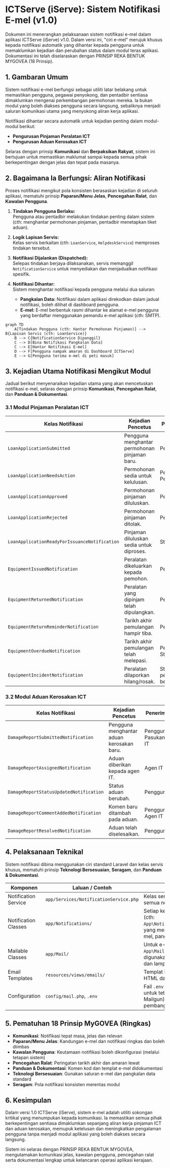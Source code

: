 # ICTServe (iServe): Sistem Notifikasi E-mel (v1.0)

Dokumen ini menerangkan pelaksanaan sistem notifikasi e-mel dalam aplikasi ICTServe (iServe) v1.0. Dalam versi ini, "ciri e-mel" merujuk khusus kepada notifikasi automatik yang dihantar kepada pengguna untuk memaklumkan kejadian dan perubahan status dalam modul teras aplikasi. Dokumentasi ini telah diselaraskan dengan PRINSIP REKA BENTUK MYGOVEA (18 Prinsip).

## 1. Gambaran Umum

Sistem notifikasi e-mel berfungsi sebagai utiliti latar belakang untuk memastikan pengguna, pegawai penyokong, dan pentadbir sentiasa dimaklumkan mengenai perkembangan permohonan mereka. Ia bukan modul yang boleh diakses pengguna secara langsung, sebaliknya menjadi saluran komunikasi utama yang menyokong aliran kerja aplikasi.

Notifikasi dihantar secara automatik untuk kejadian penting dalam modul-modul berikut:

- **Pengurusan Pinjaman Peralatan ICT**
- **Pengurusan Aduan Kerosakan ICT**

Selaras dengan prinsip **Komunikasi** dan **Berpaksikan Rakyat**, sistem ini bertujuan untuk memastikan maklumat sampai kepada semua pihak berkepentingan dengan jelas dan tepat pada masanya.

## 2. Bagaimana Ia Berfungsi: Aliran Notifikasi

Proses notifikasi mengikut pola konsisten berasaskan kejadian di seluruh aplikasi, mematuhi prinsip **Paparan/Menu Jelas**, **Pencegahan Ralat**, dan **Kawalan Pengguna**.

1. **Tindakan Pengguna Berlaku:**  
   Pengguna atau pentadbir melakukan tindakan penting dalam sistem (cth: menghantar permohonan pinjaman, pentadbir menetapkan tiket aduan).

2. **Logik Lapisan Servis:**  
   Kelas servis berkaitan (cth: `LoanService`, `HelpdeskService`) memproses tindakan tersebut.

3. **Notifikasi Dijalankan (Dispatched):**  
   Selepas tindakan berjaya dilaksanakan, servis memanggil `NotificationService` untuk menyediakan dan menjadualkan notifikasi spesifik.

4. **Notifikasi Dihantar:**  
   Sistem menghantar notifikasi kepada pengguna melalui dua saluran:
   - **Pangkalan Data:** Notifikasi dalam aplikasi direkodkan dalam jadual notifikasi, boleh dilihat di dashboard pengguna.
   - **E-mel:** E-mel berbentuk rasmi dihantar ke alamat e-mel pengguna yang berdaftar menggunakan pemandu e-mel aplikasi (cth: SMTP).

```mermaid
graph TD
    A[Tindakan Pengguna (cth: Hantar Permohonan Pinjaman)] --> B{Lapisan Servis (cth: LoanService)}
    B --> C{NotificationService Dipanggil}
    C --> D[Bina Notifikasi Pangkalan Data]
    C --> E[Hantar Notifikasi E-mel]
    D --> F[Pengguna nampak amaran di Dashboard ICTServe]
    E --> G[Pengguna terima e-mel di peti masuk]
```

## 3. Kejadian Utama Notifikasi Mengikut Modul

Jadual berikut menyenaraikan kejadian utama yang akan mencetuskan notifikasi e-mel, selaras dengan prinsip **Komunikasi**, **Pencegahan Ralat**, dan **Panduan & Dokumentasi**.

### 3.1 Modul Pinjaman Peralatan ICT

| Kelas Notifikasi                              | Kejadian Pencetus                             | Penerima                    |
| --------------------------------------------- | --------------------------------------------- | --------------------------- |
| `LoanApplicationSubmitted`                    | Pengguna menghantar permohonan pinjaman baru. | Pemohon                     |
| `LoanApplicationNeedsAction`                  | Permohonan sedia untuk kelulusan.             | Pegawai Penyokong           |
| `LoanApplicationApproved`                     | Permohonan pinjaman diluluskan.               | Pemohon                     |
| `LoanApplicationRejected`                     | Permohonan pinjaman ditolak.                  | Pemohon                     |
| `LoanApplicationReadyForIssuanceNotification` | Pinjaman diluluskan sedia untuk diproses.     | Staf BPM                    |
| `EquipmentIssuedNotification`                 | Peralatan dikeluarkan kepada pemohon.         | Pemohon                     |
| `EquipmentReturnedNotification`               | Peralatan yang dipinjam telah dipulangkan.    | Pemohon                     |
| `EquipmentReturnReminderNotification`         | Tarikh akhir pemulangan hampir tiba.          | Pemohon                     |
| `EquipmentOverdueNotification`                | Tarikh akhir pemulangan telah melepasi.       | Pemohon, Staf BPM           |
| `EquipmentIncidentNotification`               | Peralatan dilaporkan hilang/rosak.            | Staf BPM, pegawai berkaitan |

### 3.2 Modul Aduan Kerosakan ICT

| Kelas Notifikasi                        | Kejadian Pencetus                         | Penerima             |
| --------------------------------------- | ----------------------------------------- | -------------------- |
| `DamageReportSubmittedNotification`     | Pengguna menghantar aduan kerosakan baru. | Pengguna, Pasukan IT |
| `DamageReportAssignedNotification`      | Aduan diberikan kepada agen IT.           | Agen IT              |
| `DamageReportStatusUpdatedNotification` | Status aduan berubah.                     | Pengguna             |
| `DamageReportCommentAddedNotification`  | Komen baru ditambah pada aduan.           | Pengguna, Agen IT    |
| `DamageReportResolvedNotification`      | Aduan telah diselesaikan.                 | Pengguna             |

## 4. Pelaksanaan Teknikal

Sistem notifikasi dibina menggunakan ciri standard Laravel dan kelas servis khusus, mematuhi prinsip **Teknologi Bersesuaian**, **Seragam**, dan **Panduan & Dokumentasi**.

| Komponen             | Laluan / Contoh                        | Tujuan                                                                                                                                                                        |
| -------------------- | -------------------------------------- | ----------------------------------------------------------------------------------------------------------------------------------------------------------------------------- |
| Notification Service | `app/Services/NotificationService.php` | Kelas servis pusat untuk penghantaran semua notifikasi.                                                                                                                       |
| Notification Classes | `app/Notifications/`                   | Setiap kejadian notifikasi ada kelas sendiri (cth: `App\Notifications\LoanApplicationApproved`) yang menentukan saluran penghantaran (e-mel, pangkalan data) dan format data. |
| Mailable Classes     | `app/Mail/`                            | Untuk e-mel kompleks, kelas Mailable (cth: `App\Mail\EquipmentReturnReminder`) digunakan untuk membina kandungan e-mel dan lampiran.                                          |
| Email Templates      | `resources/views/emails/`              | Templat Blade yang menentukan struktur HTML dan kandungan e-mel keluar.                                                                                                       |
| Configuration        | `config/mail.php`, `.env`              | Fail `.env` dan `config/mail.php` digunakan untuk tetapan pemandu e-mel (SMTP, Mailgun) dan kelayakan. Untuk pembangunan, Mailtrap biasanya digunakan.                        |

## 5. Pematuhan 18 Prinsip MyGOVEA (Ringkas)

- **Komunikasi**: Notifikasi tepat masa, jelas dan relevan
- **Paparan/Menu Jelas**: Kandungan e-mel dan notifikasi ringkas dan boleh diimbas
- **Kawalan Pengguna**: Keutamaan notifikasi boleh dikonfigurasi (melalui tetapan sistem)
- **Pencegahan Ralat**: Peringatan tarikh akhir dan amaran lewat
- **Panduan & Dokumentasi**: Komen kod dan templat e-mel didokumentasi
- **Teknologi Bersesuaian**: Gunakan saluran e-mel dan pangkalan data standard
- **Seragam**: Pola notifikasi konsisten merentas modul

## 6. Kesimpulan

Dalam versi 1.0 ICTServe (iServe), sistem e-mel adalah utiliti sokongan kritikal yang menumpukan kepada komunikasi. Ia memastikan semua pihak berkepentingan sentiasa dimaklumkan sepanjang aliran kerja pinjaman ICT dan aduan kerosakan, memupuk ketelusan dan meningkatkan pengalaman pengguna tanpa menjadi modul aplikasi yang boleh diakses secara langsung.

Sistem ini selaras dengan PRINSIP REKA BENTUK MYGOVEA, mengutamakan komunikasi jelas, kawalan pengguna, pencegahan ralat serta dokumentasi lengkap untuk kelancaran operasi aplikasi kerajaan.
